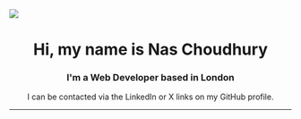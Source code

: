 <img src="https://unsplash.com/photos/slightly-opened-silver-macbook-mP7aPSUm7aE">
<h1 align="center">Hi, my name is Nas Choudhury</h1>
<h3 align="center">I'm a Web Developer based in London</h3>
<p align="center">I can be contacted via the LinkedIn or X links on my GitHub profile.</p>
<hr>

<!--
**nascho/nascho** is a ✨ _special_ ✨ repository because its `README.md` (this file) appears on your GitHub profile.

Here are some ideas to get you started:

- 🔭 I’m currently working on ...
- 🌱 I’m currently learning ...
- 👯 I’m looking to collaborate on ...
- 🤔 I’m looking for help with ...
- 💬 Ask me about ...
- 📫 How to reach me: ...
- 😄 Pronouns: ...
- ⚡ Fun fact: ...
-->
